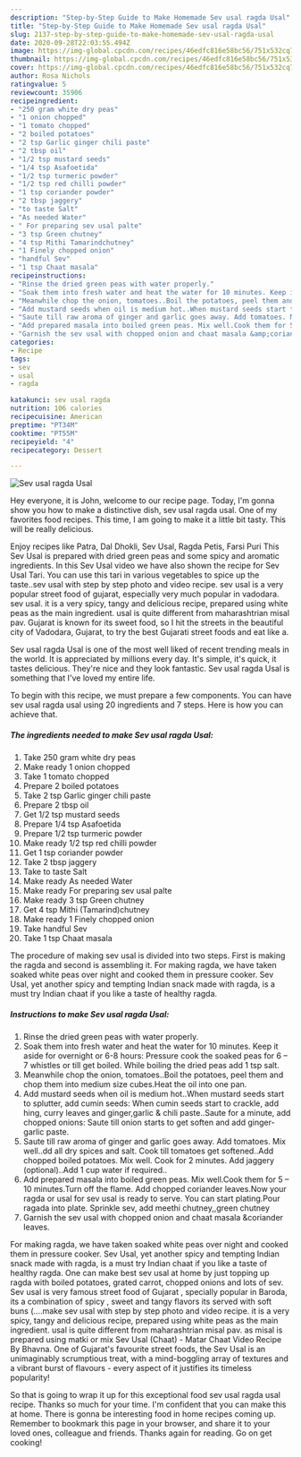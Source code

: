 ```yaml
---
description: "Step-by-Step Guide to Make Homemade Sev usal ragda Usal"
title: "Step-by-Step Guide to Make Homemade Sev usal ragda Usal"
slug: 2137-step-by-step-guide-to-make-homemade-sev-usal-ragda-usal
date: 2020-09-28T22:03:55.494Z
image: https://img-global.cpcdn.com/recipes/46edfc816e58bc56/751x532cq70/sev-usal-ragda-usal-recipe-main-photo.jpg
thumbnail: https://img-global.cpcdn.com/recipes/46edfc816e58bc56/751x532cq70/sev-usal-ragda-usal-recipe-main-photo.jpg
cover: https://img-global.cpcdn.com/recipes/46edfc816e58bc56/751x532cq70/sev-usal-ragda-usal-recipe-main-photo.jpg
author: Rosa Nichols
ratingvalue: 5
reviewcount: 35906
recipeingredient:
- "250 gram white dry peas"
- "1 onion chopped"
- "1 tomato chopped"
- "2 boiled potatoes"
- "2 tsp Garlic ginger chili paste"
- "2 tbsp oil"
- "1/2 tsp mustard seeds"
- "1/4 tsp Asafoetida"
- "1/2 tsp turmeric powder"
- "1/2 tsp red chilli powder"
- "1 tsp coriander powder"
- "2 tbsp jaggery"
- "to taste Salt"
- "As needed Water"
- " For preparing sev usal palte"
- "3 tsp Green chutney"
- "4 tsp Mithi Tamarindchutney"
- "1 Finely chopped onion"
- "handful Sev"
- "1 tsp Chaat masala"
recipeinstructions:
- "Rinse the dried green peas with water properly."
- "Soak them into fresh water and heat the water for 10 minutes. Keep it aside for overnight or 6-8 hours: Pressure cook the soaked peas for 6 – 7 whistles or till get boiled. While boiling the dried peas add 1 tsp salt."
- "Meanwhile chop the onion, tomatoes..Boil the potatoes, peel them and chop them into medium size cubes.Heat the oil into one pan."
- "Add mustard seeds when oil is medium hot..When mustard seeds start to splutter, add cumin seeds: When cumin seeds start to crackle, add hing, curry leaves and ginger,garlic &amp; chili paste..Saute for a minute, add chopped onions: Saute till onion starts to get soften and add ginger-garlic paste."
- "Saute till raw aroma of ginger and garlic goes away. Add tomatoes. Mix well..dd all dry spices and salt. Cook till tomatoes get softened..Add chopped boiled potatoes. Mix well. Cook for 2 minutes. Add jaggery (optional)..Add 1 cup water if required.."
- "Add prepared masala into boiled green peas. Mix well.Cook them for 5 – 10 minutes.Turn off the flame. Add chopped coriander leaves.Now your ragda or usal for sev usal is ready to serve. You can start plating.Pour ragada into plate. Sprinkle sev, add meethi chutney,,green chutney"
- "Garnish the sev usal with chopped onion and chaat masala &amp;coriander leaves."
categories:
- Recipe
tags:
- sev
- usal
- ragda

katakunci: sev usal ragda 
nutrition: 106 calories
recipecuisine: American
preptime: "PT34M"
cooktime: "PT55M"
recipeyield: "4"
recipecategory: Dessert

---
```



![Sev usal ragda Usal](https://img-global.cpcdn.com/recipes/46edfc816e58bc56/751x532cq70/sev-usal-ragda-usal-recipe-main-photo.jpg)

Hey everyone, it is John, welcome to our recipe page. Today, I'm gonna show you how to make a distinctive dish, sev usal ragda usal. One of my favorites food recipes. This time, I am going to make it a little bit tasty. This will be really delicious.

Enjoy recipes like Patra, Dal Dhokli, Sev Usal, Ragda Petis, Farsi Puri This Sev Usal is prepared with dried green peas and some spicy and aromatic ingredients. In this Sev Usal video we have also shown the recipe for Sev Usal Tari. You can use this tari in various vegetables to spice up the taste..sev usal with step by step photo and video recipe. sev usal is a very popular street food of gujarat, especially very much popular in vadodara. sev usal. it is a very spicy, tangy and delicious recipe, prepared using white peas as the main ingredient. usal is quite different from maharashtrian misal pav. Gujarat is known for its sweet food, so I hit the streets in the beautiful city of Vadodara, Gujarat, to try the best Gujarati street foods and eat like a.

Sev usal ragda Usal is one of the most well liked of recent trending meals in the world. It is appreciated by millions every day. It's simple, it's quick, it tastes delicious. They're nice and they look fantastic. Sev usal ragda Usal is something that I've loved my entire life.


To begin with this recipe, we must prepare a few components. You can have sev usal ragda usal using 20 ingredients and 7 steps. Here is how you can achieve that.

<!--inarticleads1-->

##### The ingredients needed to make Sev usal ragda Usal:

1. Take 250 gram white dry peas
1. Make ready 1 onion chopped
1. Take 1 tomato chopped
1. Prepare 2 boiled potatoes
1. Take 2 tsp Garlic ginger chili paste
1. Prepare 2 tbsp oil
1. Get 1/2 tsp mustard seeds
1. Prepare 1/4 tsp Asafoetida
1. Prepare 1/2 tsp turmeric powder
1. Make ready 1/2 tsp red chilli powder
1. Get 1 tsp coriander powder
1. Take 2 tbsp jaggery
1. Take to taste Salt
1. Make ready As needed Water
1. Make ready  For preparing sev usal palte
1. Make ready 3 tsp Green chutney
1. Get 4 tsp Mithi (Tamarind)chutney
1. Make ready 1 Finely chopped onion
1. Take handful Sev
1. Take 1 tsp Chaat masala


The procedure of making sev usal is divided into two steps. First is making the ragda and second is assembling it. For making ragda, we have taken soaked white peas over night and cooked them in pressure cooker. Sev Usal, yet another spicy and tempting Indian snack made with ragda, is a must try Indian chaat if you like a taste of healthy ragda. 

<!--inarticleads2-->

##### Instructions to make Sev usal ragda Usal:

1. Rinse the dried green peas with water properly.
1. Soak them into fresh water and heat the water for 10 minutes. Keep it aside for overnight or 6-8 hours: Pressure cook the soaked peas for 6 – 7 whistles or till get boiled. While boiling the dried peas add 1 tsp salt.
1. Meanwhile chop the onion, tomatoes..Boil the potatoes, peel them and chop them into medium size cubes.Heat the oil into one pan.
1. Add mustard seeds when oil is medium hot..When mustard seeds start to splutter, add cumin seeds: When cumin seeds start to crackle, add hing, curry leaves and ginger,garlic &amp; chili paste..Saute for a minute, add chopped onions: Saute till onion starts to get soften and add ginger-garlic paste.
1. Saute till raw aroma of ginger and garlic goes away. Add tomatoes. Mix well..dd all dry spices and salt. Cook till tomatoes get softened..Add chopped boiled potatoes. Mix well. Cook for 2 minutes. Add jaggery (optional)..Add 1 cup water if required..
1. Add prepared masala into boiled green peas. Mix well.Cook them for 5 – 10 minutes.Turn off the flame. Add chopped coriander leaves.Now your ragda or usal for sev usal is ready to serve. You can start plating.Pour ragada into plate. Sprinkle sev, add meethi chutney,,green chutney
1. Garnish the sev usal with chopped onion and chaat masala &amp;coriander leaves.


For making ragda, we have taken soaked white peas over night and cooked them in pressure cooker. Sev Usal, yet another spicy and tempting Indian snack made with ragda, is a must try Indian chaat if you like a taste of healthy ragda. One can make best sev usal at home by just topping up ragda with boiled potatoes, grated carrot, chopped onions and lots of sev. Sev usal is very famous street food of Gujarat , specially popular in Baroda, its a combination of spicy , sweet and tangy flavors its served with soft buns (….make sev usal with step by step photo and video recipe. it is a very spicy, tangy and delicious recipe, prepared using white peas as the main ingredient. usal is quite different from maharashtrian misal pav. as misal is prepared using matki or mix Sev Usal (Chaat) - Matar Chaat Video Recipe By Bhavna. One of Gujarat&#39;s favourite street foods, the Sev Usal is an unimaginably scrumptious treat, with a mind-boggling array of textures and a vibrant burst of flavours - every aspect of it justifies its timeless popularity! 

So that is going to wrap it up for this exceptional food sev usal ragda usal recipe. Thanks so much for your time. I'm confident that you can make this at home. There is gonna be interesting food in home recipes coming up. Remember to bookmark this page in your browser, and share it to your loved ones, colleague and friends. Thanks again for reading. Go on get cooking!
